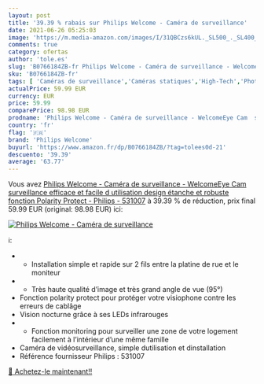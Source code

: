```yaml
---
layout: post
title: '39.39 % rabais sur Philips Welcome - Caméra de surveillance'
date: 2021-06-26 05:25:03
image: 'https://m.media-amazon.com/images/I/31QBCzs6kUL._SL500_._SL400_.jpg'
comments: true
category: ofertas
author: 'tole.es'
slug: 'B0766184ZB-fr Philips Welcome - Caméra de surveillance - WelcomeEye Cam...'
sku: 'B0766184ZB-fr'
tags: [ 'Caméras de surveillance','Caméras statiques','High-Tech','Photo et caméscopes','philips welcome', ]
actualPrice: 59.99 EUR
currency: EUR
price: 59.99
comparePrice: 98.98 EUR
prodname: 'Philips Welcome - Caméra de surveillance - WelcomeEye Cam  surveillance efficace et facile d utilisation  design étanche et robuste  fonction Polarity Protect - Philips - 531007'
country: 'fr'
flag: '🇫🇷'
brand: 'Philips Welcome'
buyurl: 'https://www.amazon.fr/dp/B0766184ZB/?tag=tolees0d-21'
descuento: '39.39'
average: '63.77'
---
```


Vous avez [Philips Welcome - Caméra de surveillance - WelcomeEye Cam  surveillance efficace et facile d utilisation  design étanche et robuste  fonction Polarity Protect - Philips - 531007](https://www.amazon.fr/dp/B0766184ZB/?tag=tolees0d-21)  à  39.39 % de réduction, prix final  59.99 EUR (original: 98.98 EUR) ici:

[![Philips Welcome - Caméra de surveillance](https://m.media-amazon.com/images/I/31QBCzs6kUL._SL500_._SL400_.jpg)](https://www.amazon.fr/dp/B0766184ZB/?tag=tolees0d-21)

ℹ️:

- - Installation simple et rapide sur 2 fils entre la platine de rue et le moniteur
- - Très haute qualité d’image et très grand angle de vue (95°)
- Fonction polarity protect pour protéger votre visiophone contre les erreurs de cablâge
- Vision nocturne grâce à ses LEDs infrarouges
- - Fonction monitoring pour surveiller une zone de votre logement facilement à l’intérieur d’une même famille
- Caméra de vidéosurveillance, simple dutilisation et dinstallation
- Référence fournisseur Philips : 531007

[🛒 Achetez-le maintenant!!](https://www.amazon.fr/dp/B0766184ZB/?tag=tolees0d-21)
